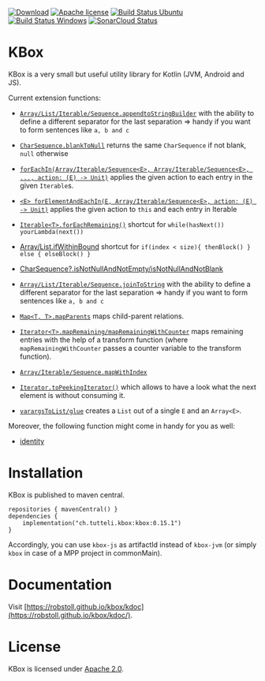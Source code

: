 <!-- for master -->

[![Download](https://img.shields.io/badge/Download-0.15.1-%23007ec6)](https://search.maven.org/artifact/ch.tutteli.kbox/kbox/0.15.1/jar)
[![Apache license](https://img.shields.io/badge/license-Apache%202.0-brightgreen.svg)](http://opensource.org/licenses/Apache2.0)
[![Build Status Ubuntu](https://github.com/robstoll/kbox/workflows/Ubuntu/badge.svg?event=push)](https://github.com/robstoll/kbox/actions?query=workflow%3AUbuntu+branch%3Amaster)
[![Build Status Windows](https://github.com/robstoll/kbox/workflows/Windows/badge.svg?event=push)](https://github.com/robstoll/kbox/actions?query=workflow%3AWindows+branch%3Amaster)
[![SonarCloud Status](https://sonarcloud.io/api/project_badges/measure?project=robstoll_kbox&metric=alert_status)](https://sonarcloud.io/dashboard?id=robstoll_kbox)


<!-- for a specific release -->
<!--
[![Download](https://img.shields.io/badge/Download-0.15.1-%23007ec6)](https://search.maven.org/artifact/ch.tutteli.kbox/kbox/0.15.1/jar)
[![Apache license](https://img.shields.io/badge/license-Apache%202.0-brightgreen.svg)](http://opensource.org/licenses/Apache2.0)
-->

# KBox
KBox is a very small but useful utility library for Kotlin (JVM, Android and JS).

Current extension functions:
- [`Array/List/Iterable/Sequence.appendtoStringBuilder`](https://github.com/robstoll/kbox/tree/master/kbox-common/src/main/kotlin/ch/tutteli/kbox/appendToString.kt#L37)
    with the ability to define a different separator for the last separation
    => handy if you want to form sentences like `a, b and c`

- [`CharSequence.blankToNull`](https://github.com/robstoll/kbox/tree/master/kbox-common/src/main/kotlin/ch/tutteli/kbox/blanktoNull.kt#L7)
  returns the same `CharSequence` if not blank, `null` otherwise

- [`forEachIn(Array/Iterable/Sequence<E>, Array/Iterable/Sequence<E>, ..., action: (E) -> Unit)`](https://github.com/robstoll/kbox/tree/master/kbox-common/src/main/kotlin/ch/tutteli/kbox/forEachIn.kt#L6)
  applies the given action to each entry in the given `Iterable`s.
    
- [`<E> forElementAndEachIn(E, Array/Iterable/Sequence<E>, action: (E) -> Unit)`](https://github.com/robstoll/kbox/tree/master/kbox-common/src/main/kotlin/ch/tutteli/kbox/forThisAndForEach.kt#L6)
  applies the given action to `this` and each entry in Iterable

- [`Iterable<T>.forEachRemaining()`](https://github.com/robstoll/kbox/tree/master/kbox-common/src/main/kotlin/ch/tutteli/kbox/forEachRemaining.kt#L9)
  shortcut for `while(hasNext()) yourLambda(next())`

- [Array/List.ifWithinBound](https://github.com/robstoll/kbox/tree/master/kbox-common/src/main/kotlin/ch/tutteli/kbox/ifWithinBound.kt#L13)
  shortcut for `if(index < size){ thenBlock() } else { elseBlock() }` 

- [CharSequence?.isNotNullAndNotEmpty/isNotNullAndNotBlank](https://github.com/robstoll/kbox/tree/master/kbox-common/src/main/kotlin/ch/tutteli/kbox/isNotNullAndNot.kt#L6)  
  
- [`Array/List/Iterable/Sequence.joinToString`](https://github.com/robstoll/kbox/tree/master/kbox-common/src/main/kotlin/ch/tutteli/kbox/joinToString.kt#L31)
  with the ability to define a different separator for the last separation
  => handy if you want to form sentences like `a, b and c`

- [`Map<T, T>.mapParents`](https://github.com/robstoll/kbox/tree/master/kbox-common/src/main/kotlin/ch/tutteli/kbox/mapParents.kt#L13) 
  maps child-parent relations.

- [`Iterator<T>.mapRemaining/mapRemainingWithCounter`](https://github.com/robstoll/kbox/tree/master/kbox-common/src/main/kotlin/ch/tutteli/kbox/mapRemaining.kt#L9) 
  maps remaining entries with the help of a transform function (where `mapRemainingWithCounter` passes a counter variable to the transform function).  
  
- [`Array/Iterable/Sequence.mapWithIndex`](https://github.com/robstoll/kbox/tree/master/kbox-common/src/main/kotlin/ch/tutteli/kbox/mapWithIndex.kt#L11)
    
- [`Iterator.toPeekingIterator()`](https://github.com/robstoll/kbox/tree/master/kbox-common/src/main/kotlin/ch/tutteli/kbox/PeekingIteratorUnsynchronized.kt)
  which allows to have a look what the next element is without consuming it.
  
- [`varargsToList/glue`](https://github.com/robstoll/kbox/tree/master/kbox-common/src/main/kotlin/ch/tutteli/kbox/varargToList.kt#L11)
  creates a `List` out of a single `E` and an `Array<E>`.

Moreover, the following function might come in handy for you as well:
- [identity](https://github.com/robstoll/kbox/tree/master/kbox-common/src/main/kotlin/ch/tutteli/kbox/identity.kt)

# Installation

KBox is published to maven central.

```
repositories { mavenCentral() }
dependencies {
    implementation("ch.tutteli.kbox:kbox:0.15.1")
}
```

Accordingly, you can use `kbox-js` as artifactId instead of `kbox-jvm`
(or simply `kbox` in case of a MPP project in commonMain).

# Documentation

Visit [https://robstoll.github.io/kbox/kdoc](https://robstoll.github.io/kbox/kdoc/).


# License
KBox is licensed under [Apache 2.0](http://opensource.org/licenses/Apache2.0).
